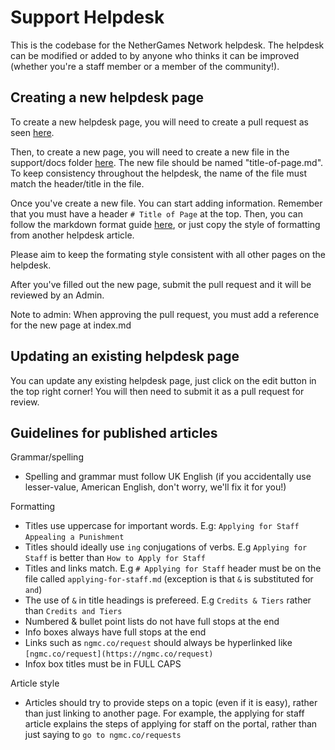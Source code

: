# Support Helpdesk

This is the codebase for the NetherGames Network helpdesk. The helpdesk can be modified or added to by anyone who thinks it can be improved (whether you're a staff member or a member of the community!).

## Creating a new helpdesk page

To create a new helpdesk page, you will need to create a pull request as seen [here](https://docs.github.com/pull-requests/collaborating-with-pull-requests/proposing-changes-to-your-work-with-pull-requests/creating-a-pull-request).

Then, to create a new page, you will need to create a new file in the support/docs folder [here](https://github.com/NetherGamesMC/support/tree/master/docs). The new file should be named "title-of-page.md". To keep consistency throughout the helpdesk, the name of the file must match the header/title in the file.

Once you've create a new file. You can start adding information. Remember that you must have a header `# Title of Page` at the top. Then, you can follow the markdown format guide [here](https://vitepress.dev/guide/markdown), or just copy the style of formatting from another helpdesk article.

Please aim to keep the formating style consistent with all other pages on the helpdesk.

After you've filled out the new page, submit the pull request and it will be reviewed by an Admin.

Note to admin: When approving the pull request, you must add a reference for the new page at index.md

## Updating an existing helpdesk page

You can update any existing helpdesk page, just click on the edit button in the top right corner! You will then need to submit it as a pull request for review.

## Guidelines for published articles

Grammar/spelling
* Spelling and grammar must follow UK English (if you accidentally use lesser-value, American English, don't worry, we'll fix it for you!)

Formatting
* Titles use uppercase for important words. E.g: `Applying for Staff` `Appealing a Punishment`
* Titles should ideally use `ing` conjugations of verbs. E.g `Applying for Staff` is better than `How to Apply for Staff`
* Titles and links match. E.g `# Applying for Staff` header must be on the file called `applying-for-staff.md` (exception is that `&` is substituted for `and`)
* The use of `&` in title headings is prefereed. E.g `Credits & Tiers` rather than `Credits and Tiers`
* Numbered & bullet point lists do not have full stops at the end
* Info boxes always have full stops at the end
* Links such as `ngmc.co/request` should always be hyperlinked like `[ngmc.co/request](https://ngmc.co/request)`
* Infox box titles must be in FULL CAPS

Article style
* Articles should try to provide steps on a topic (even if it is easy), rather than just linking to another page. For example, the applying for staff article explains the steps of applying for staff on the portal, rather than just saying to `go to ngmc.co/requests`


